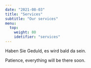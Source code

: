```yaml
---
date: "2021-08-03"
title: "Services"
subtitle: "Our services"
menu:
  top:
    weight: 80
    idetifier: "services"
---
```


Haben Sie Geduld, es wird bald da sein.

Patience, everything will be there soon.
